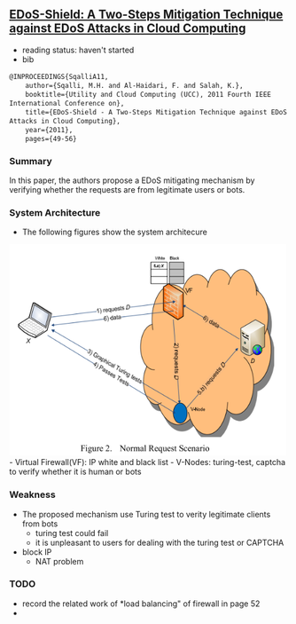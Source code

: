 [EDoS-Shield: A Two-Steps Mitigation Technique against EDoS Attacks in Cloud Computing](http://ieeexplore.ieee.org/xpls/abs_all.jsp?arnumber=6123480&tag=1)
---

-  reading status: haven't started
- bib
```
@INPROCEEDINGS{SqalliA11, 
    author={Sqalli, M.H. and Al-Haidari, F. and Salah, K.}, 
    booktitle={Utility and Cloud Computing (UCC), 2011 Fourth IEEE International Conference on}, 
    title={EDoS-Shield - A Two-Steps Mitigation Technique against EDoS Attacks in Cloud Computing}, 
    year={2011}, 
    pages={49-56}
```

### Summary
In this paper, the authors propose a EDoS mitigating mechanism by verifying whether the requests are from legitimate users or bots. 

### System Architecture
- The following figures show the system architecure
<div text-align ="center" >
    <img src="../figs/EDoS-Shield.PNG" width="500px"/>
</div>
    - Virtual Firewall(VF): IP white and black list
    - V-Nodes: turing-test, captcha to verify whether it is human or bots

### Weakness
- The proposed mechanism use Turing test to verity legitimate clients from bots 
    - turing test could fail
    - it is unpleasant to users for dealing with the turing test or CAPTCHA
- block IP
    - NAT problem
    
### TODO
- record the related work of *load balancing" of firewall in page 52
- 